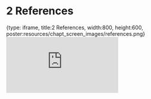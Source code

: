# 2 References
 
{type: iframe, title:2 References, width:800, height:600, poster:resources/chapt_screen_images/references.png}
![](http://hutchdatascience.org/AI_for_Decision_Makers/no_toc/references.html)
 

 

